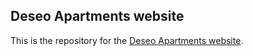 ## Deseo Apartments website

This is the repository for the [Deseo Apartments website](https://deseoapartments.github.io/Deseo-website/).